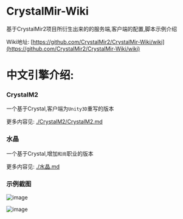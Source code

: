 # CrystalMir-Wiki

基于CrystalMir2项目所衍生出来的的服务端,客户端的配置,脚本示例介绍

Wiki地址: [https://github.com/CrystalMir2/CrystalMir-Wiki/wiki](https://github.com/CrystalMir2/CrystalMir-Wiki/wiki)

# 中文引擎介绍:

### CrystalM2

一个基于Crystal,客户端为`Unity3D`重写的版本

更多内容见: [./CrystalM2/CrystalM2.md](https://github.com/CrystalMir2/CrystalMir-Wiki/blob/main/CrystalM2/CrystalM2.md)


### 水晶

一个基于Crystal,增加`和尚`职业的版本

更多内容见: [./水晶.md](https://github.com/CrystalMir2/CrystalMir-Wiki/blob/main/水晶.md)


### 示例截图

![image](https://github.com/CrystalMir2/CrystalMir-Wiki/assets/143333779/30060f39-c7d8-4e45-a04a-2a0ca2de990c)

![image](https://github.com/CrystalMir2/CrystalMir-Wiki/assets/143333779/234af8b9-777e-4848-a3ed-a973136edcce)



